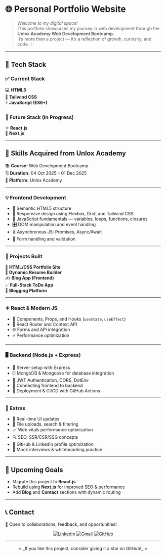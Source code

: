 # 🌐 Personal Portfolio Website  

> _Welcome to my digital space!_  
> This portfolio showcases my journey in web development through the **Unlox Academy Web Development Bootcamp**.  
> It’s more than a project — it’s a reflection of growth, curiosity, and code. ✨  

---

## 🧩 Tech Stack  

### ✅ Current Stack  
💻 **HTML5**  
🎨 **Tailwind CSS**  
⚡ **JavaScript (ES6+)**

### 🚀 Future Stack (In Progress)  
⚛️ **React.js**  
🌙 **Next.js**

---

## 🧠 Skills Acquired from Unlox Academy  

📚 **Course:** Web Development Bootcamp  
🗓️ **Duration:** 04 Oct 2025 – 01 Dec 2025  
🏫 **Platform:** Unlox Academy  

---

### 💡 Frontend Development  
- 🧱 Semantic HTML5 structure  
- 📱 Responsive design using Flexbox, Grid, and Tailwind CSS  
- 🧮 JavaScript fundamentals — variables, loops, functions, closures  
- 🎛️ DOM manipulation and event handling  
- ⏳ Asynchronous JS: Promises, Async/Await  
- 🧾 Form handling and validation  

---

### 🧰 Projects Built  
🌈 **HTML/CSS Portfolio Site**  
🧾 **Dynamic Resume Builder**  
✍️ **Blog App (Frontend)**  
✅ **Full-Stack ToDo App**  
📰 **Blogging Platform**

---

### ⚛️ React & Modern JS  
- 🧩 Components, Props, and Hooks (`useState`, `useEffect`)  
- 🧭 React Router and Context API  
- 🌐 Forms and API integration  
- ⚡ Performance optimization  

---

### 🖥️ Backend (Node.js + Express)  
- 🧱 Server setup with Express  
- 🗄️ MongoDB & Mongoose for database integration  
- 🔐 JWT Authentication, CORS, DotEnv  
- 🔗 Connecting frontend to backend  
- 🚀 Deployment & CI/CD with GitHub Actions  

---

### 🌟 Extras  
- 💬 Real-time UI updates  
- 📁 File uploads, search & filtering  
- 📈 Web vitals performance optimization  
- 🔍 SEO, SSR/CSR/SSG concepts  
- 💼 GitHub & LinkedIn profile optimization  
- 🎯 Mock interviews & whiteboarding practice  

---

## 🎯 Upcoming Goals  
- Migrate this project to **React.js**  
- Rebuild using **Next.js** for improved SEO & performance  
- Add **Blog** and **Contact** sections with dynamic routing  

---

## 📞 Contact  
💌 Open to collaborations, feedback, and opportunities!  

<p align="center">
  <a href="https://www.linkedin.com/in/pousali-dolai-b8971a344/" target="_blank">
    <img src="https://img.shields.io/badge/LinkedIn-0A66C2?style=for-the-badge&logo=linkedin&logoColor=white" alt="LinkedIn">
  </a>
  <a href="mailto:pousalidolai59@gmail.com" target="_blank">
    <img src="https://img.shields.io/badge/Gmail-D14836?style=for-the-badge&logo=gmail&logoColor=white" alt="Gmail">
  </a>
  <a href="https://github.com/pandacoder251" target="_blank">
    <img src="https://img.shields.io/badge/GitHub-181717?style=for-the-badge&logo=github&logoColor=white" alt="GitHub">
  </a>
</p>

---

<p align="center">
  ⭐ _If you like this project, consider giving it a star on GitHub!_ ⭐
</p>
